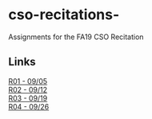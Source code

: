 # cso-recitations-
Assignments for the FA19 CSO Recitation

## Links  
[R01 - 09/05](r01)  
[R02 - 09/12](r02)  
[R03 - 09/19](r03)  
[R04 - 09/26](r04)  
